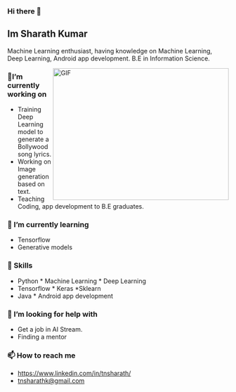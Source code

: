 ### Hi there 👋

## Im Sharath Kumar
Machine Learning enthusiast, having knowledge on Machine Learning, Deep Learning, Android app development. B.E in Information Science.

<img align="right" alt="GIF" src="https://github.com/tnsharath/tnsharath/blob/master/ianim.gif" width="400" height="300" />

### 🔭I’m currently working on
* Training Deep Learning model to generate a Bollywood song lyrics.
* Working on Image generation based on text.
* Teaching Coding, app development to B.E graduates.

### 🌱 I’m currently learning
* Tensorflow
* Generative models

### 💼 Skills
* Python    * Machine Learning    * Deep Learning
* Tensorflow    * Keras   *Sklearn
* Java * Android app development

### 🤔 I’m looking for help with
* Get a job in AI Stream.
* Finding a mentor

### 📫 How to reach me
* https://www.linkedin.com/in/tnsharath/
* tnsharathk@gmail.com



<!--
**tnsharath/tnsharath** is a ✨ _special_ ✨ repository because its `README.md` (this file) appears on your GitHub profile.

Here are some ideas to get you started:

-  

- ...
-  ...
- 💬 Ask me about ...
- 📫 How to reach me: ...
- 😄 Pronouns: ...
- ⚡ Fun fact: ...
-->
